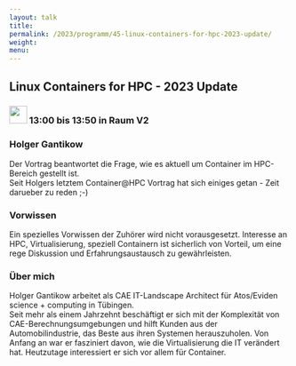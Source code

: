 ```yaml
---
layout: talk
title:
permalink: /2023/programm/45-linux-containers-for-hpc-2023-update/
weight:
menu:
---
```

## Linux Containers for HPC - 2023 Update

### <img height = "32" src="../../../images/talk.svg"> 13:00 bis 13:50 in Raum V2

### Holger Gantikow

Der Vortrag beantwortet die Frage, wie es aktuell um Container im HPC-Bereich gestellt ist.  
Seit Holgers letztem Container@HPC Vortrag hat sich einiges getan - Zeit darueber zu reden ;-)

### Vorwissen

Ein spezielles Vorwissen der Zuhörer wird nicht vorausgesetzt. Interesse an HPC, Virtualisierung, speziell Containern ist sicherlich von Vorteil, um eine rege Diskussion und Erfahrungsaustausch zu gewährleisten.

### Über mich

Holger Gantikow arbeitet als CAE IT-Landscape Architect für Atos/Eviden science + computing in Tübingen.  
Seit mehr als einem Jahrzehnt beschäftigt er sich mit der Komplexität von CAE-Berechnungsumgebungen und hilft Kunden aus der Automobilindustrie, das Beste aus ihren Systemen herauszuholen. Von Anfang an war er fasziniert davon, wie die Virtualisierung die IT verändert hat. Heutzutage interessiert er sich vor allem für Container.

